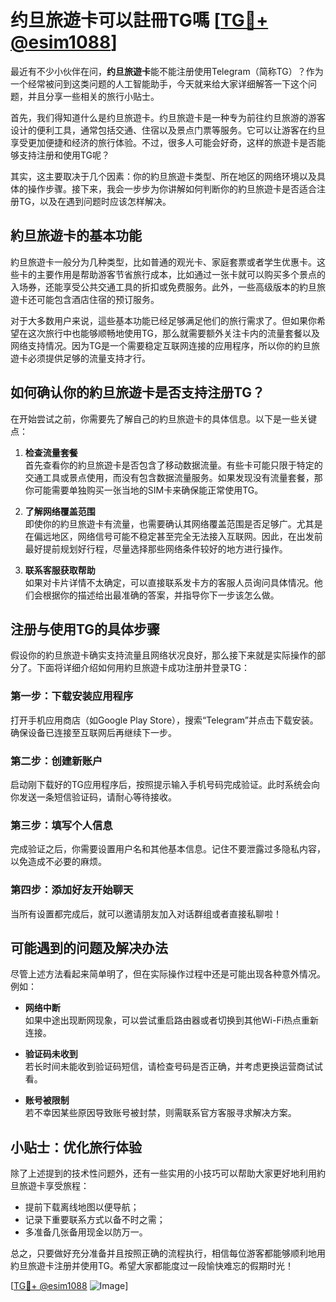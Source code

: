 # 约旦旅遊卡可以註冊TG嗎 [[TG💪+ @esim1088](https://t.me/s/esim1088)]

最近有不少小伙伴在问，**约旦旅遊卡**能不能注册使用Telegram（简称TG）？作为一个经常被问到这类问题的人工智能助手，今天就来给大家详细解答一下这个问题，并且分享一些相关的旅行小贴士。

首先，我们得知道什么是约旦旅遊卡。约旦旅遊卡是一种专为前往约旦旅游的游客设计的便利工具，通常包括交通、住宿以及景点门票等服务。它可以让游客在约旦享受更加便捷和经济的旅行体验。不过，很多人可能会好奇，这样的旅遊卡是否能够支持注册和使用TG呢？

其实，这主要取决于几个因素：你的約旦旅遊卡类型、所在地区的网络环境以及具体的操作步骤。接下来，我会一步步为你讲解如何判断你的約旦旅遊卡是否适合注册TG，以及在遇到问题时应该怎样解决。

## 約旦旅遊卡的基本功能

約旦旅遊卡一般分为几种类型，比如普通的观光卡、家庭套票或者学生优惠卡。这些卡的主要作用是帮助游客节省旅行成本，比如通过一张卡就可以购买多个景点的入场券，还能享受公共交通工具的折扣或免费服务。此外，一些高级版本的約旦旅遊卡还可能包含酒店住宿的预订服务。

对于大多数用户来说，這些基本功能已经足够满足他们的旅行需求了。但如果你希望在这次旅行中也能够顺畅地使用TG，那么就需要额外关注卡内的流量套餐以及网络支持情况。因为TG是一个需要稳定互联网连接的应用程序，所以你的約旦旅遊卡必须提供足够的流量支持才行。

## 如何确认你的約旦旅遊卡是否支持注册TG？

在开始尝试之前，你需要先了解自己的約旦旅遊卡的具体信息。以下是一些关键点：

1. **检查流量套餐**  
   首先查看你的約旦旅遊卡是否包含了移动数据流量。有些卡可能只限于特定的交通工具或景点使用，而没有包含数据流量服务。如果发现没有流量套餐，那你可能需要单独购买一张当地的SIM卡来确保能正常使用TG。

2. **了解网络覆盖范围**  
   即使你的約旦旅遊卡有流量，也需要确认其网络覆盖范围是否足够广。尤其是在偏远地区，网络信号可能不稳定甚至完全无法接入互联网。因此，在出发前最好提前规划好行程，尽量选择那些网络条件较好的地方进行操作。

3. **联系客服获取帮助**  
   如果对卡片详情不太确定，可以直接联系发卡方的客服人员询问具体情况。他们会根据你的描述给出最准确的答案，并指导你下一步该怎么做。

## 注册与使用TG的具体步骤

假设你的約旦旅遊卡确实支持流量且网络状况良好，那么接下来就是实际操作的部分了。下面将详细介绍如何用約旦旅遊卡成功注册并登录TG：

### 第一步：下载安装应用程序
打开手机应用商店（如Google Play Store），搜索“Telegram”并点击下载安装。确保设备已连接至互联网后再继续下一步。

### 第二步：创建新账户
启动刚下载好的TG应用程序后，按照提示输入手机号码完成验证。此时系统会向你发送一条短信验证码，请耐心等待接收。

### 第三步：填写个人信息
完成验证之后，你需要设置用户名和其他基本信息。记住不要泄露过多隐私内容，以免造成不必要的麻烦。

### 第四步：添加好友开始聊天
当所有设置都完成后，就可以邀请朋友加入对话群组或者直接私聊啦！

## 可能遇到的问题及解决办法

尽管上述方法看起来简单明了，但在实际操作过程中还是可能出现各种意外情况。例如：

- **网络中断**  
  如果中途出现断网现象，可以尝试重启路由器或者切换到其他Wi-Fi热点重新连接。
  
- **验证码未收到**  
  若长时间未能收到验证码短信，请检查号码是否正确，并考虑更换运营商试试看。

- **账号被限制**  
  若不幸因某些原因导致账号被封禁，则需联系官方客服寻求解决方案。

## 小贴士：优化旅行体验

除了上述提到的技术性问题外，还有一些实用的小技巧可以帮助大家更好地利用約旦旅遊卡享受旅程：

- 提前下载离线地图以便导航；
- 记录下重要联系方式以备不时之需；
- 多准备几张备用现金以防万一。

总之，只要做好充分准备并且按照正确的流程执行，相信每位游客都能够顺利地用約旦旅遊卡注册并使用TG。希望大家都能度过一段愉快难忘的假期时光！

[[TG💪+ @esim1088](https://t.me/s/esim1088) ![Image](https://i.postimg.cc/4NQfJmqS/Snipaste-2025-05-13-00-14-12.png)]